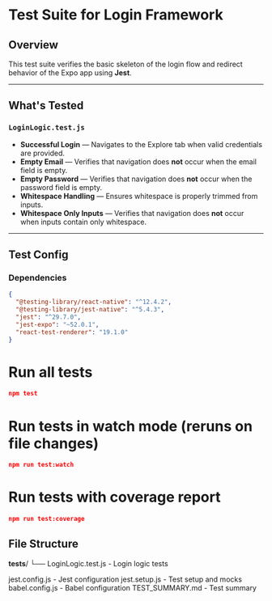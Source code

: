 # Test Suite for Login Framework

## Overview

This test suite verifies the basic skeleton of the login flow and redirect behavior of the Expo app using **Jest**.

---

## What's Tested

### `LoginLogic.test.js`

- **Successful Login** — Navigates to the Explore tab when valid credentials are provided.  
- **Empty Email** — Verifies that navigation does **not** occur when the email field is empty.  
- **Empty Password** — Verifies that navigation does **not** occur when the password field is empty.  
- **Whitespace Handling** — Ensures whitespace is properly trimmed from inputs.  
- **Whitespace Only Inputs** — Verifies that navigation does **not** occur when inputs contain only whitespace.

---

## Test Config

### Dependencies

```json
{
  "@testing-library/react-native": "^12.4.2",
  "@testing-library/jest-native": "^5.4.3",
  "jest": "^29.7.0",
  "jest-expo": "~52.0.1",
  "react-test-renderer": "19.1.0"
}

```



# Run all tests

```json
npm test
```

# Run tests in watch mode (reruns on file changes)

```json
npm run test:watch
```

# Run tests with coverage report

```json
npm run test:coverage
```



## File Structure

__tests__/
└── LoginLogic.test.js     - Login logic tests

jest.config.js             - Jest configuration 
jest.setup.js              - Test setup and mocks
babel.config.js            - Babel configuration
TEST_SUMMARY.md            - Test summary


